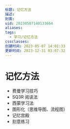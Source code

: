 ```yaml
---
标题: 记忆方法
描述: 
封面: 
uid: 20230507140133664
aliases: 
tags:
  - 学习/记忆方法
cssclasses: 
创建时间: 2023-05-07 14:01:33
更新时间: 2023-12-31 03:07:32
---
```


# 记忆方法

- 费曼学习技巧
- SQ3R 阅读法
- 西蒙学习法
- 图形化（思维导图、流程图）
- 记忆宫殿
- 刻意练习
